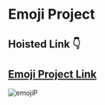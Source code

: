 # Emoji Project

## Hoisted Link 👇

## [Emoji Project Link](https://ugamraj.github.io/JavaScript-M4/Emoji%20Project/)

![emojiP](https://github.com/UgamRaj/JavaScript-M4/assets/124122714/3d5b9d3d-aa52-44e1-acbd-c738af9f204c)
